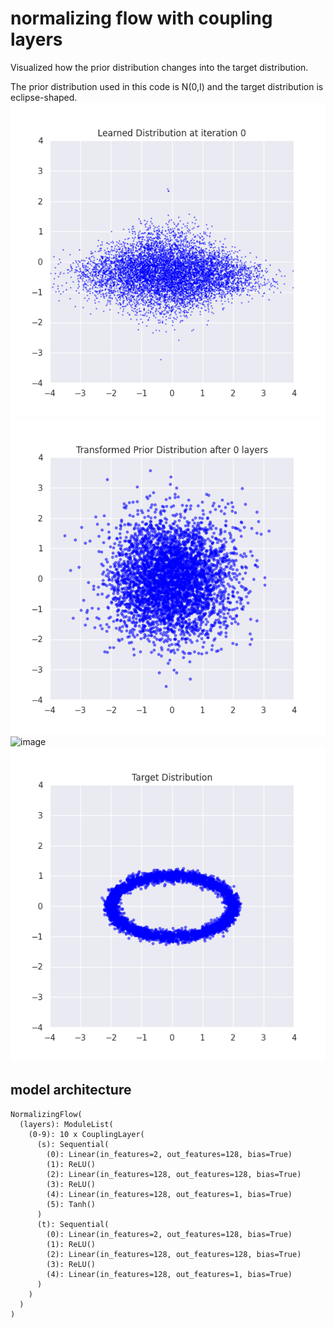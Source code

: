 # normalizing flow with coupling layers

Visualized how the prior distribution changes into the target distribution.

The prior distribution used in this code is N(0,I) and the target distribution is eclipse-shaped.
![demo](https://github.com/ryoryon66/normalizing_flow/blob/main/saved_gifs/learned_distribution.gif)
![demo](https://github.com/ryoryon66/normalizing_flow/blob/main/saved_gifs/transformation_steps.gif)
![image](https://github.com/ryoryon66/normalizing_flow/assets/46624038/0081b705-7611-4d73-bb12-160d2d407826)
![demo](https://github.com/ryoryon66/normalizing_flow/blob/main/saved_gifs/target_distribution.gif)


## model architecture
```
NormalizingFlow(
  (layers): ModuleList(
    (0-9): 10 x CouplingLayer(
      (s): Sequential(
        (0): Linear(in_features=2, out_features=128, bias=True)
        (1): ReLU()
        (2): Linear(in_features=128, out_features=128, bias=True)
        (3): ReLU()
        (4): Linear(in_features=128, out_features=1, bias=True)
        (5): Tanh()
      )
      (t): Sequential(
        (0): Linear(in_features=2, out_features=128, bias=True)
        (1): ReLU()
        (2): Linear(in_features=128, out_features=128, bias=True)
        (3): ReLU()
        (4): Linear(in_features=128, out_features=1, bias=True)
      )
    )
  )
)
```
